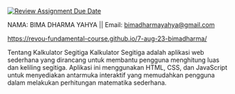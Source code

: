 [![Review Assignment Due Date](https://classroom.github.com/assets/deadline-readme-button-24ddc0f5d75046c5622901739e7c5dd533143b0c8e959d652212380cedb1ea36.svg)](https://classroom.github.com/a/qf43-o8w)

NAMA: BIMA DHARMA YAHYA ||
Email: bimadharmayahya@gmail.com

https://revou-fundamental-course.github.io/7-aug-23-bimadharma/

Tentang Kalkulator Segitiga
Kalkulator Segitiga adalah aplikasi web sederhana yang dirancang untuk membantu pengguna menghitung luas dan keliling segitiga. Aplikasi ini menggunakan HTML, CSS, dan JavaScript untuk menyediakan antarmuka interaktif yang memudahkan pengguna dalam melakukan perhitungan matematika sederhana.
